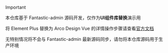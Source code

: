 > [!IMPORTANT]
>
> 本仓库基于 Fantastic-admin 源码开发，仅作为**UI组件库替换**演示用
>
> 将 Element Plus 替换为 Arco Design Vue 的详情操作步骤请查看[官方文档](https://fantastic-admin.gitee.io/guide/replace-to-arco.html)
>
> 无特别情况将不会与 Fantastic-admin 最新源码同步，请勿将本仓库源码用于生产环境
